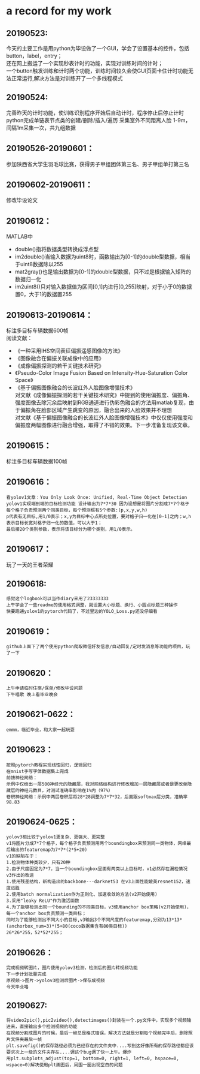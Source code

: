 a record for my work<br>
===========================================
20190523:<br>
-------------------------------------------
今天的主要工作是用python为毕设做了一个GUI，学会了设置基本的控件，包括button，label，entry；<br>
还在网上搬运了一个实现秒表计时的功能，实现对训练时间的计时；<br>
一个button触发训练和计时两个功能，训练时间较久会使GUI页面卡住计时功能无法正常运行,解决方法是对训练开了一个多线程模式<br>

20190524:<br>
-------------------------------------------
完善昨天的计时功能，使训练识别程序开始后自动计时，程序停止后停止计时
python完成单链表节点类的创建/删除/插入/遍历
采集室外不同距离人脸 1-9m，间隔1m采集一次，共九组数据

20190526-20190601：<br>
-------------------------------------------
参加陕西省大学生羽毛球比赛，获得男子甲组团体第三名、男子甲组单打第三名

20190602-20190611：<br>
-------------------------------------------
修改毕设论文

20190612：<br>
-------------------------------------------
MATLAB中<br>
* double()指将数据类型转换成浮点型<br>
* im2double()当输入数据为uint8时，函数输出为[0-1]的double型数据，相当于uint8数据除以255<br>
* mat2gray()也是输出数据为[0-1]的double型数据，只不过是根据输入矩阵的数据归一化<br>
* im2uint8()只对输入数据值为区间[0,1]内进行[0,255]映射，对于小于0的数据置0，大于1的数据置255<br>

20190613-20190614：<br>
-------------------------------------------
标注多目标车辆数据600帧 <br>
阅读文献：<br>
* 《一种采用IHS空间表征偏振遥感图像的方法》<br>
* 《图像融合在偏振关联成像中的应用》<br>
* 《成像偏振探测的若干关键技术研究》<br>
* 《Pseudo-Color Image Fusion Based on Intensity-Hue-Saturation Color Space》<br>
* 《基于偏振图像融合的长波红外人脸图像增强技术》<br>
对文献《成像偏振探测的若干关键技术研究》中提到的使用偏振度、偏振角、强度图像去除冗余后映射到RGB通道进行伪彩色融合的方法用matlab复现，由于偏振角在脸部区域产生跳变的原因，融合出来的人脸效果并不理想<br>
对文献《基于偏振图像融合的长波红外人脸图像增强技术》中仅仅使用强度和偏振度两幅图像进行融合增强，取得了不错的效果。下一步准备复现该文章。

20190615：<br>
-------------------------------------------
标注多目标车辆数据100帧

20190616：<br>
-------------------------------------------
    看yolov1文章：You Only Look Once: Unified, Real-Time Object Detection  
    yolov1实现端到端的目标检测功能 设计输出为7*7*30 因为设想是将图片分割成7*7个格子
    每个格子负责预测两个同类目标，每个预测框有5个参数:(p,x,y,w,h)
    p代表有无目标,用1/0表示；x,y为目标中心点所处位置，要对格子归一化在[0-1]之内；w,h表示目标长宽对格子归一化的数值，可以大于1；
    最后接20个类别参数，表示将该目标分为哪个类别，用1/0表示。

20190617：<br>
-------------------------------------------
玩了一天的王者荣耀

20190618: <br>
-------------------------------------------
    感觉这个logbook可以当作diary来用了23333333
    上午学会了一些readme的使用格式调整，就设置大小标题、换行、小圆点标题三种操作
    快要跑通yolov1的pytorch代码了，不过里边的YOLO_Loss.py还没仔细看

20190619：<br>
-------------------------------------------
    github上面下了两个使用python爬取微信好友信息/自动回复/定时发消息等功能的项目，玩了一下
    
20190620：<br>
-------------------------------------------
    上午申请临时住宿/保单/修改毕设问题
    下午唱歌 晚上看毕业晚会
    
20190621-0622：<br>
-------------------------------------------
    emmm，临近毕业，和大家一起玩耍

20190623：<br>
-------------------------------------------
    按照pytorch教程实现线性回归，逻辑回归
    在mnist手写字体数据集上完成
    前馈神经网络：
    示例中仅给出一层500神经元的隐藏层，我对网络结构进行修改增加一层隐藏层或者是更改单隐藏层的神经元数目，对测试准确率影响在1%内（97%）
    卷积神经网络：示例中两层卷积层将28*28调整为7*7*32，后面跟softmax层分类，准确率98.83

20190624-0625：<br>
-------------------------------------------
    yolov3相比较于yolov1更复杂、更强大、更完整
    v1将图片分成7*7个格子，每个格子负责预测用两个boundingbox来预测同一类物体，网络最后输出的featuremap为7*7*(2*5+20)
    v1的缺陷在于：
    1.检测物体种类较少，只有20种
    2.由于尺度固定为7*7，当一个boundingbox里面有两类以上目标时，v1必然存在漏检情况
    v3作出的改进
    1.使用残差结构，新构造出的backbone---darknet53 在v3上面性能媲美resnet152，速度远胜
    2.使用batch normalization作为正则化、加速收敛的方法(v2开始使用)
    3.采用"leaky ReLU"作为激活函数
    4.为了能够检测出同一个bounding的不同类目标，v3使用anchor box策略(v2开始使用)，每一个anchor box负责预测一类目标；
    同时为了能够检测出不同大小的目标,v3输出3个不同尺度的featuremap,分别为13*13*(anchorbox_num=3)*(5+80(coco数据集含有80类目标))
    26*26*255，52*52*255；
    
20190626：<br>
-------------------------------------------
    完成视频转图片，图片使用yolov3检测，检测后的图片转视频功能
    下一步计划批量完成
    原视频->图片->yolov3检测后图片->保存成视频
    今天毕业咯
    
20190627: <br>
-------------------------------------------
    将video2pic(),pic2video(),detectimages()封装在一个.py文件中，实现多个视频输进来，直接输出多个检测视频的功能
    在视频分割成图片的时候，最后一帧总是格式错误，解决方法就是分割每个视频完毕后，删除照片文件夹最后一帧
    plt.savefig()的保存路径必须为已经存在的文件夹中....写到这好像所有的保存路径都应该要求次上一级的文件夹存在....调这个bug调了快一上午。爆炸
    用plt.subplots_adjust(top=1, bottom=0, right=1, left=0, hspace=0, wspace=0)解决使用plt画图后，周围一圈出现空白的问题
    
    
    
    
